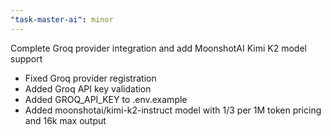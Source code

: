 ```yaml
---
"task-master-ai": minor
---
```


Complete Groq provider integration and add MoonshotAI Kimi K2 model support

- Fixed Groq provider registration
- Added Groq API key validation
- Added GROQ_API_KEY to .env.example
- Added moonshotai/kimi-k2-instruct model with $1/$3 per 1M token pricing and 16k max output